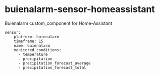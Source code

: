 # buienalarm-sensor-homeassistant
Buienalarm custom_component for Home-Assistant

```
sensor:
  - platform: buienalarm
    timeframe: 15
    name: buienalarm
    monitored_conditions:
      - temperature
      - precipitation
      - precipitation_forecast_average
      - precipitation_forecast_total
```
